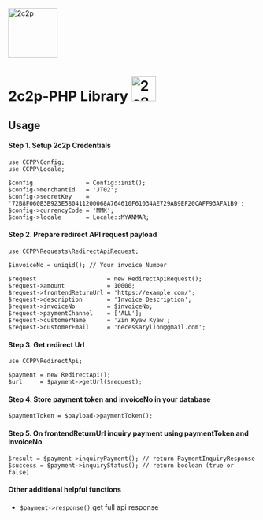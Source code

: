 <img src="https://2c2p.com/assets/images/2C2P_Logo_RGB_Dark_Green-01.png" alt="2c2p" width="100"/>


# 2c2p-PHP Library <img src="https://www.php.net//images/logos/new-php-logo.svg" alt="2c2p" width="50"/>

## Usage

#### Step 1. Setup 2c2p Credentials  
```
use CCPP\Config;
use CCPP\Locale;

$config               = Config::init();
$config->merchantId   = 'JT02';
$config->secretKey    = '72B8F060B3B923E580411200068A764610F61034AE729AB9EF20CAFF93AFA1B9';
$config->currencyCode = 'MMK';
$config->locale       = Locale::MYANMAR;
```

#### Step 2. Prepare redirect API request payload
```
use CCPP\Requests\RedirectApiRequest;

$invoiceNo = uniqid(); // Your invoice Number

$request                    = new RedirectApiRequest();
$request->amount            = 10000;
$request->frontendReturnUrl = 'https://example.com/';
$request->description       = 'Invoice Description';
$request->invoiceNo         = $invoiceNo;
$request->paymentChannel    = ['ALL'];
$request->customerName      = 'Zin Kyaw Kyaw';
$request->customerEmail     = 'necessarylion@gmail.com';

```

#### Step 3. Get redirect Url
```
use CCPP\RedirectApi;

$payment = new RedirectApi();
$url     = $payment->getUrl($request);
```

#### Step 4. Store payment token and invoiceNo in your database
```
$paymentToken = $payload->paymentToken();
```

#### Step 5. On frontendReturnUrl inquiry payment using paymentToken and invoiceNo
```
$result = $payment->inquiryPayment(); // return PaymentInquiryResponse
$success = $payment->inquiryStatus(); // return boolean (true or false)
```

#### Other additional helpful functions
- `$payment->response()` get full api response

